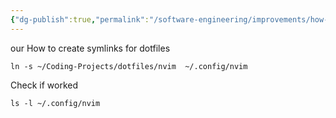 ```yaml
---
{"dg-publish":true,"permalink":"/software-engineering/improvements/how-to-create-symlinks-for-dotfiles/","tags":["type/permanent"],"created":"2023-07-21T06:16:53.390-05:00","updated":"2023-09-20T05:50:19.238-05:00"}
---
```


our How to create symlinks for dotfiles
````shell
ln -s ~/Coding-Projects/dotfiles/nvim  ~/.config/nvim
````

Check if worked
```shell
ls -l ~/.config/nvim
```
